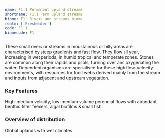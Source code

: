 ```yaml
---
name: F1.1 Permanent upland streams
shortname: F1.1 Perm upland streams
biome: F1. Rivers and streams biome
realm: ['Freshwater']
code: F1.1
biomecode: F1
---
```


These small rivers or streams in mountainous or hilly areas are characterised by steep gradients and fast flow. They flow all year, increasing in wet periods, in humid tropical and temperate zones. Stones are common along their rapids and pools, turning over and oxygenating the water. Dependent organisms are specialised for these high flow-velocity environments, with resources for food webs derived mainly from the stream and inputs from adjacent and upstream vegetation.

### Key Features

High-medium velocity, low-medium volume perennial flows with abundant benthic filter feeders, algal biofilms & small fish.

### Overview of distribution

Global uplands with wet climates.
